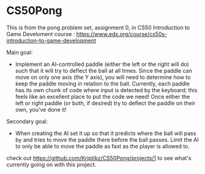# CS50Pong


This is from the pong problem set, assignment 0, in CS50 Introduction to Game Develoment course :
https://www.edx.org/course/cs50s-introduction-to-game-development

Main goal:

* Implement an AI-controlled paddle (either the left or the right will do) such that it will try to deflect the ball at all times. Since the paddle can move on only one axis (the Y axis), you will need to determine how to keep the paddle moving in relation to the ball. Currently, each paddle has its own chunk of code where input is detected by the keyboard; this feels like an excellent place to put the code we need! Once either the left or right paddle (or both, if desired) try to deflect the paddle on their own, you’ve done it!

Secondary goal:
* When creating the AI set it up so that it predicts where the ball will pass by and tries to move the paddle there before the ball passes. Limit the AI to only be able to move the paddle as fast as the player is allowed to.

check out https://github.com/Kriptikz/CS50Pong/projects/1 to see what's currently going on with this project.
